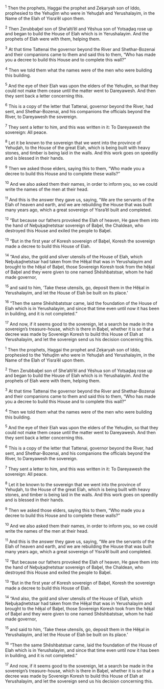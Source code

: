 <sup>1</sup> Then the prophets, Ḥaggai the prophet and Zeḵaryah son of Iddo, prophesied to the Yehuḏim who were in Yehuḏah and Yerushalayim, in the Name of the Elah of Yisra’ĕl upon them.

<sup>2</sup> Then Zerubbaḇel son of She’alti’ĕl and Yĕshua son of Yotsaḏaq rose up and began to build the House of Elah which is in Yerushalayim. And the prophets of Elah were with them, helping them.

<sup>3</sup> At that time Tattenai the governor beyond the River and Shethar-Bozenai and their companions came to them and said this to them, “Who has made you a decree to build this House and to complete this wall?”

<sup>4</sup> Then we told them what the names were of the men who were building this building.

<sup>5</sup> And the eye of their Elah was upon the elders of the Yehuḏim, so that they could not make them cease until the matter went to Dareyawesh. And then they sent back a letter concerning this.

<sup>6</sup> This is a copy of the letter that Tattenai, governor beyond the River, had sent, and Shethar-Bozenai, and his companions the officials beyond the River, to Dareyawesh the sovereign.

<sup>7</sup> They sent a letter to him, and this was written in it: To Dareyawesh the sovereign: All peace.

<sup>8</sup> Let it be known to the sovereign that we went into the province of Yehuḏah, to the House of the great Elah, which is being built with heavy stones, and timber is being laid in the walls. And this work goes on speedily and is blessed in their hands.

<sup>9</sup> Then we asked those elders, saying this to them, “Who made you a decree to build this House and to complete these walls?”

<sup>10</sup> And we also asked them their names, in order to inform you, so we could write the names of the men at their head.

<sup>11</sup> And this is the answer they gave us, saying, “We are the servants of the Elah of heaven and earth, and we are rebuilding the House that was built many years ago, which a great sovereign of Yisra’ĕl built and completed.

<sup>12</sup> “But because our fathers provoked the Elah of heaven, He gave them into the hand of Neḇuḵaḏnetstsar sovereign of Baḇel, the Chaldean, who destroyed this House and exiled the people to Baḇel.

<sup>13</sup> “But in the first year of Koresh sovereign of Baḇel, Koresh the sovereign made a decree to build this House of Elah.

<sup>14</sup> “And also, the gold and silver utensils of the House of Elah, which Neḇuḵaḏnetstsar had taken from the Hĕḵal that was in Yerushalayim and brought to the hĕḵal of Baḇel, those Sovereign Koresh took from the hĕḵal of Baḇel and they were given to one named Shĕshbatstsar, whom he had made governor,

<sup>15</sup> and said to him, ‘Take these utensils, go, deposit them in the Hĕḵal in Yerushalayim, and let the House of Elah be built on its place.’

<sup>16</sup> “Then the same Shĕshbatstsar came, laid the foundation of the House of Elah which is in Yerushalayim, and since that time even until now it has been in building, and it is not completed.”

<sup>17</sup> And now, if it seems good to the sovereign, let a search be made in the sovereign’s treasure-house, which is there in Baḇel, whether it is so that a decree was made by Sovereign Koresh to build this House of Elah at Yerushalayim, and let the sovereign send us his decision concerning this.

<sup>1</sup> Then the prophets, Ḥaggai the prophet and Zeḵaryah son of Iddo, prophesied to the Yehuḏim who were in Yehuḏah and Yerushalayim, in the Name of the Elah of Yisra’ĕl upon them.

<sup>2</sup> Then Zerubbaḇel son of She’alti’ĕl and Yĕshua son of Yotsaḏaq rose up and began to build the House of Elah which is in Yerushalayim. And the prophets of Elah were with them, helping them.

<sup>3</sup> At that time Tattenai the governor beyond the River and Shethar-Bozenai and their companions came to them and said this to them, “Who has made you a decree to build this House and to complete this wall?”

<sup>4</sup> Then we told them what the names were of the men who were building this building.

<sup>5</sup> And the eye of their Elah was upon the elders of the Yehuḏim, so that they could not make them cease until the matter went to Dareyawesh. And then they sent back a letter concerning this.

<sup>6</sup> This is a copy of the letter that Tattenai, governor beyond the River, had sent, and Shethar-Bozenai, and his companions the officials beyond the River, to Dareyawesh the sovereign.

<sup>7</sup> They sent a letter to him, and this was written in it: To Dareyawesh the sovereign: All peace.

<sup>8</sup> Let it be known to the sovereign that we went into the province of Yehuḏah, to the House of the great Elah, which is being built with heavy stones, and timber is being laid in the walls. And this work goes on speedily and is blessed in their hands.

<sup>9</sup> Then we asked those elders, saying this to them, “Who made you a decree to build this House and to complete these walls?”

<sup>10</sup> And we also asked them their names, in order to inform you, so we could write the names of the men at their head.

<sup>11</sup> And this is the answer they gave us, saying, “We are the servants of the Elah of heaven and earth, and we are rebuilding the House that was built many years ago, which a great sovereign of Yisra’ĕl built and completed.

<sup>12</sup> “But because our fathers provoked the Elah of heaven, He gave them into the hand of Neḇuḵaḏnetstsar sovereign of Baḇel, the Chaldean, who destroyed this House and exiled the people to Baḇel.

<sup>13</sup> “But in the first year of Koresh sovereign of Baḇel, Koresh the sovereign made a decree to build this House of Elah.

<sup>14</sup> “And also, the gold and silver utensils of the House of Elah, which Neḇuḵaḏnetstsar had taken from the Hĕḵal that was in Yerushalayim and brought to the hĕḵal of Baḇel, those Sovereign Koresh took from the hĕḵal of Baḇel and they were given to one named Shĕshbatstsar, whom he had made governor,

<sup>15</sup> and said to him, ‘Take these utensils, go, deposit them in the Hĕḵal in Yerushalayim, and let the House of Elah be built on its place.’

<sup>16</sup> “Then the same Shĕshbatstsar came, laid the foundation of the House of Elah which is in Yerushalayim, and since that time even until now it has been in building, and it is not completed.”

<sup>17</sup> And now, if it seems good to the sovereign, let a search be made in the sovereign’s treasure-house, which is there in Baḇel, whether it is so that a decree was made by Sovereign Koresh to build this House of Elah at Yerushalayim, and let the sovereign send us his decision concerning this.

